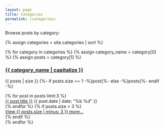 ```yaml
---
layout: page
title: Categories
permalink: /categories/
---
```


Browse posts by category:

{% assign categories = site.categories | sort %}
<div class="categories-grid">
  {% for category in categories %}
    {% assign category_name = category[0] %}
    {% assign posts = category[1] %}
    <div class="category-card">
      <h3><a href="{{ '/categories/' | append: category_name | slugify | relative_url }}">{{ category_name | capitalize }}</a></h3>
      <p class="category-count">{{ posts | size }} 
        {%- if posts.size == 1 -%}post{%- else -%}posts{%- endif -%}
      </p>
      <div class="category-preview">
        {% for post in posts limit:3 %}
          <div class="preview-post">
            <a href="{{ post.url | relative_url }}">{{ post.title }}</a>
            <span class="preview-date">{{ post.date | date: "%b %d" }}</span>
          </div>
        {% endfor %}
        {% if posts.size > 3 %}
          <div class="more-posts">
            <a href="{{ '/categories/' | append: category_name | slugify | relative_url }}">
              View {{ posts.size | minus: 3 }} more...
            </a>
          </div>
        {% endif %}
      </div>
    </div>
  {% endfor %}
</div>